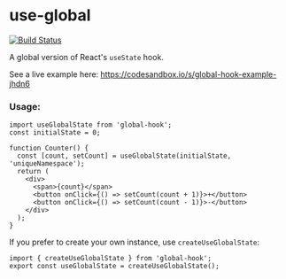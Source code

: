 # use-global
[![Build Status](https://travis-ci.org/timmydoza/global-hook.svg?branch=master)](https://travis-ci.org/timmydoza/global-hook)

A global version of React's `useState` hook.

See a live example here: https://codesandbox.io/s/global-hook-example-jhdn6

### Usage:

```
import useGlobalState from 'global-hook';
const initialState = 0;

function Counter() {
  const [count, setCount] = useGlobalState(initialState, 'uniqueNamespace');
  return (
    <div>
      <span>{count}</span>
      <button onClick={() => setCount(count + 1)}>+</button>
      <button onClick={() => setCount(count - 1)}>-</button>
    </div>
  );
}
```

If you prefer to create your own instance, use `createUseGlobalState`:

```
import { createUseGlobalState } from 'global-hook';
export const useGlobalState = createUseGlobalState();
```
